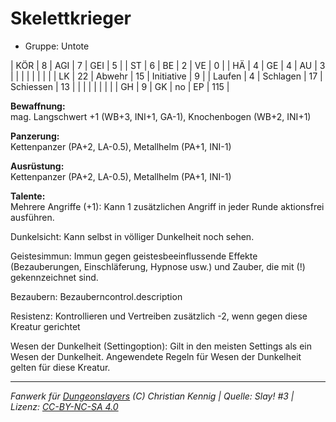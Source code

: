 # Skelettkrieger  
- Gruppe: Untote  

| KÖR    | 8  | AGI      | 7  | GEI        | 5   |
| ST     | 6  | BE       | 2  | VE         | 0   |
| HÄ     | 4  | GE       | 4  | AU         | 3   |
|        |    |          |    |            |     |
| LK     | 22 | Abwehr   | 15 | Initiative | 9   |
| Laufen | 4  | Schlagen | 17 | Schiessen  | 13  |
|        |    |          |    |            |     |
| GH     | 9  | GK       | no | EP         | 115 |


**Bewaffnung:**  
mag. Langschwert +1 (WB+3, INI+1, GA-1), Knochenbogen (WB+2, INI+1)

**Panzerung:**  
Kettenpanzer (PA+2, LA-0.5), Metallhelm (PA+1, INI-1)

**Ausrüstung:**  
Kettenpanzer (PA+2, LA-0.5), Metallhelm (PA+1, INI-1)

**Talente:**  
Mehrere Angriffe (+1): Kann 1 zusätzlichen Angriff in jeder Runde aktionsfrei ausführen.

Dunkelsicht: Kann selbst in völliger Dunkelheit noch sehen.

Geistesimmun: Immun gegen geistesbeeinflussende Effekte (Bezauberungen, Einschläferung, Hypnose usw.) und Zauber, die mit (!) gekennzeichnet sind.

Bezaubern: Bezauberncontrol.description

Resistenz: Kontrollieren und Vertreiben zusätzlich -2, wenn gegen diese Kreatur gerichtet

Wesen der Dunkelheit (Settingoption): Gilt in den meisten Settings als ein Wesen der Dunkelheit. Angewendete Regeln für Wesen der Dunkelheit gelten für diese Kreatur.





___
*Fanwerk für [Dungeonslayers](https://www.dungeonslayers.net/) (C) Christian Kennig | Quelle: Slay! #3 | Lizenz: [CC-BY-NC-SA 4.0](https://creativecommons.org/licenses/by-nc-sa/4.0/deed.de)*